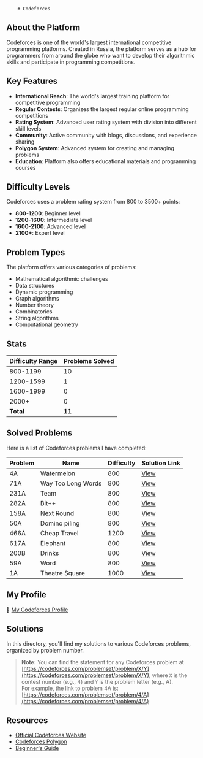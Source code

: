         # Codeforces

## About the Platform

Codeforces is one of the world's largest international competitive programming platforms. Created in Russia, the platform serves as a hub for programmers from around the globe who want to develop their algorithmic skills and participate in programming competitions.

## Key Features

- **International Reach**: The world's largest training platform for competitive programming
- **Regular Contests**: Organizes the largest regular online programming competitions
- **Rating System**: Advanced user rating system with division into different skill levels
- **Community**: Active community with blogs, discussions, and experience sharing
- **Polygon System**: Advanced system for creating and managing problems
- **Education**: Platform also offers educational materials and programming courses


## Difficulty Levels

Codeforces uses a problem rating system from 800 to 3500+ points:

- **800-1200**: Beginner level
- **1200-1600**: Intermediate level
- **1600-2100**: Advanced level
- **2100+**: Expert level


## Problem Types

The platform offers various categories of problems:

- Mathematical algorithmic challenges
- Data structures
- Dynamic programming
- Graph algorithms
- Number theory
- Combinatorics
- String algorithms
- Computational geometry


## Stats

| Difficulty Range | Problems Solved |
| :-- |:----------------|
| 800-1199 | 10              |
| 1200-1599 | 1               |
| 1600-1999 | 0               |
| 2000+ | 0               |
| **Total** | **11**          |

## Solved Problems

Here is a list of Codeforces problems I have completed:

| Problem | Name               | Difficulty | Solution Link      |
|---------|--------------------|------------|--------------------|
| 4A      | Watermelon         | 800        | [View](./4A.cpp)   |
| 71A     | Way Too Long Words | 800        | [View](./71A.cpp)  |
| 231A    | Team               | 800        | [View](./231A.cpp) |
| 282A    | Bit++              | 800        | [View](./282A.cpp) |
| 158A    | Next Round         | 800        | [View](./158A.cpp) |
| 50A     | Domino piling      | 800        | [View](./50A.cpp)  |
| 466A    | Cheap Travel       | 1200       | [View](./466A.cpp) |
| 617A    | Elephant           | 800        | [View](./617A.cpp) |
| 200B    | Drinks             | 800        | [View](./200B.cpp) |
| 59A     | Word             | 800        | [View](./59A.cpp)  |
| 1A      | Theatre Square             | 1000       | [View](./1A.cpp)   |


## My Profile

🔗 [My Codeforces Profile](https://codeforces.com/profile/alwoodm)

## Solutions

In this directory, you'll find my solutions to various Codeforces problems, organized by problem number.

> **Note:** You can find the statement for any Codeforces problem at [https://codeforces.com/problemset/problem/X/Y](https://codeforces.com/problemset/problem/X/Y), where `X` is the contest number (e.g., 4) and `Y` is the problem letter (e.g., A).  
> For example, the link to problem 4A is: [https://codeforces.com/problemset/problem/4/A](https://codeforces.com/problemset/problem/4/A)

## Resources

- [Official Codeforces Website](https://codeforces.com/)
- [Codeforces Polygon](https://polygon.codeforces.com/)
- [Beginner's Guide](https://codeforces.com/blog/entry/23054)
